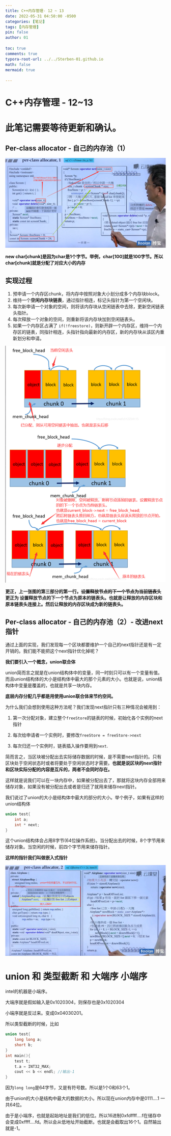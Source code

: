 ```yaml
---
title: C++内存管理- 12 ~ 13
date: 2022-05-31 04:50:00 -0500
categories: [笔记]
tags: [内存管理]
pin: false
author: 01

toc: true
comments: true
typora-root-url: ../../Sterben-01.github.io
math: false
mermaid: true

---
```


# C++内存管理 - 12~13

# 此笔记需要等待更新和确认。





## Per-class allocator - 自己的内存池（1）

![微信图片_20220531051103](/assets/blog_res/2022-05-31-memory4.assets/%E5%BE%AE%E4%BF%A1%E5%9B%BE%E7%89%87_20220531051103.png)

**new char[chunk]是因为char是1个字节。举例，char[100]就是100字节。所以char[chunk]就是分配了对应大小的内存**

## 实现过程

1. 预申请一个内存区chunk，将内存中按照对象大小划分成多个内存块block。
2. 维持一个**空闲内存块链表**，通过指针相连，标记头指针为第一个空闲块。
3. 每次新申请一个对象的空间，则将该内存块从空闲链表中去除，更新空闲链表头指针。
4. 每次释放一个对象的空间，则重新将该内存块加到空闲链表头。
5. 如果一个内存区占满了 `if(!freestore)`，则新开辟一个内存区，维持一个内存区的链表，同指针相连，头指针指向最新的内存区，新的内存块从该区内重新划分和申请。

![QQ截图20220531054937](/assets/blog_res/2022-05-31-memory4.assets/QQ%E6%88%AA%E5%9B%BE20220531054937.png)

**更正，上一张图的第三部分的第一行。~~设置释放节点的下一个节点为当前链表头~~ 更正为 设置释放节点的下一个节点为原本的链表头。也就是让释放的内存区块和原本链表头连接上。然后让释放的内存区块成为新的链表头。**

## Per-class allocator - 自己的内存池（2）- 改进next指针

通过上面的实现，我们发现每一个区块都要维护一个自己的next指针还是有一定开销的。我们能不能把这个next指针优化掉呢？

**我们要引入一个概念，union联合体**

union简而言之就是在union结构体中的变量，同一时刻只可以有一个变量有值。而且union结构体的大小是结构体中最大的那个元素的大小。也就是说，union结构体中变量是覆盖的，也就是共享一块内存。

**底层内存分配几乎都是用使用union联合体来节约空间。**

为什么我们会想到使用这种方法呢？我们发现next指针只有三种情况会被用到：

1. 第一次分配对象，建立整个`freeStore`的链表的时候，初始化各个实例的next指针

2. 每次给申请者一个实例时，要修改`freeStore = freeStore->next`

3. 每次归还一个实例时，链表插入操作要用到`next`.

简而言之，当区块被分配出去实际储存数据的时候，是不需要next指针的。只有区块处于空闲状态时或者将要处于空闲状态时才需要。**也就是说区块的next指针和区块实际分配的内容是互斥的，两者不会同时存在。**

这样就是说我们可以在一块内存中，如果被分配出去了，那就将这块内存全部用来储存对象，如果没有被分配出去或者是归还了就用来储存next指针。

我们说过了union的大小是结构体中最大的部分的大小。举个例子，如果有这样的union结构体

```c++
union test{
	int a;
	int * next;
}
```

这个union结构体会占用8字节(64位操作系统)。当分配出去的时候，8个字节用来储存对象。当空闲的时候，前四个字节用来储存指针。

**这样的指针我们叫做嵌入式指针**

![QQ截图20220531114027](/assets/blog_res/2022-05-31-memory4.assets/QQ%E6%88%AA%E5%9B%BE20220531114027.png)



# union 和 类型截断 和 大端序 小端序

intel的机器是小端序。

大端序就是假如输入是0x1020304，则保存也是0x1020304

小端序就是反过来。变成0x04030201。

所以类型截断的时候，比如

```c++
union test{
    long long a;
    short b;
}
int main(){
    test t;
    t.a = INT32_MAX;
    cout << b << endl; //输出-1
}
```

因为`long long`是64字节，又是有符号数。所以是1个0和63个1。

由于union的大小是结构中最大的数据的大小。所以现在union内存中是0111....1 一共64位。

由于是小端序，也就是起始地址是我们的低位。所以16进制0xfdffff....f在储存中会变成0xffff....fd。所以会从低地址开始截断。也就是会截取出16个1。自然输出就是-1。
